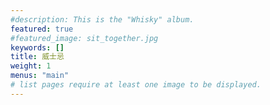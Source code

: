 ```yaml
---
#description: This is the "Whisky" album.
featured: true
#featured_image: sit_together.jpg
keywords: []
title: 威士忌
weight: 1
menus: "main"
# list pages require at least one image to be displayed.
---
```

